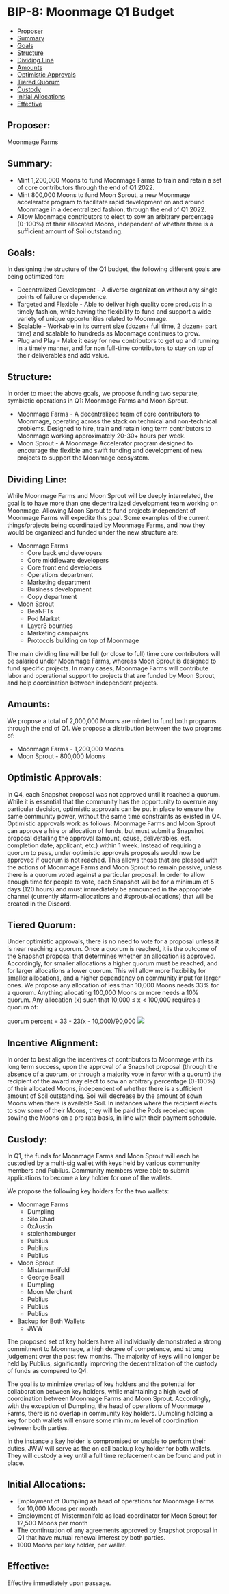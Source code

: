 # BIP-8: Moonmage Q1 Budget

- [Proposer](#proposer)
- [Summary](#summary)
- [Goals](#goals)
- [Structure](#structure)
- [Dividing Line](#dividing-line)
- [Amounts](#amounts)
- [Optimistic Approvals](#optimistic-approvals)
- [Tiered Quorum](#tiered-quorum)
- [Custody](#custody)
- [Initial Allocations](#initial-allocations)
- [Effective](#effective)

## Proposer:
Moonmage Farms

## Summary:
- Mint 1,200,000 Moons to fund Moonmage Farms to train and retain a set of core contributors through the end of Q1 2022.
- Mint 800,000 Moons to fund Moon Sprout, a new Moonmage accelerator program to facilitate rapid development on and around Moonmage in a decentralized fashion, through the end of Q1 2022.
- Allow Moonmage contributors to elect to sow an arbitrary percentage (0-100%) of their allocated Moons, independent of whether there is a sufficient amount of Soil outstanding.

## Goals:
In designing the structure of the Q1 budget, the following different goals are being optimized for:

- Decentralized Development - A diverse organization without any single points of failure or dependence.
- Targeted and Flexible - Able to deliver high quality core products in a timely fashion, while having the flexibility to fund and support a wide variety of unique opportunities related to Moonmage.
- Scalable - Workable in its current size (dozen+ full time, 2 dozen+ part time) and scalable to hundreds as Moonmage continues to grow.
- Plug and Play - Make it easy for new contributors to get up and running in a timely manner, and for non full-time contributors to stay on top of their deliverables and add value.

## Structure:
In order to meet the above goals, we propose funding two separate, symbiotic operations in Q1: Moonmage Farms and Moon Sprout.

- Moonmage Farms - A decentralized team of core contributors to Moonmage, operating across the stack on technical and non-technical problems. Designed to hire, train and retain long term contributors to Moonmage working approximately 20-30+ hours per week.
- Moon Sprout - A Moonmage Accelerator program designed to encourage the flexible and swift funding and development of new projects to support the Moonmage ecosystem.

## Dividing Line:
While Moonmage Farms and Moon Sprout will be deeply interrelated, the goal is to have more than one decentralized development team working on Moonmage. Allowing Moon Sprout to fund projects independent of Moonmage Farms will expedite this goal. Some examples of the current things/projects being coordinated by Moonmage Farms, and how they would be organized and funded under the new structure are:

- Moonmage Farms
    - Core back end developers
    - Core middleware developers
    - Core front end developers
    - Operations department
    - Marketing department
    - Business development
    - Copy department
- Moon Sprout
    - BeaNFTs
    - Pod Market
    - Layer3 bounties
    - Marketing campaigns
    - Protocols building on top of Moonmage

The main dividing line will be full (or close to full) time core contributors will be salaried under Moonmage Farms, whereas Moon Sprout is designed to fund specific projects. In many cases, Moonmage Farms will contribute labor and operational support to projects that are funded by Moon Sprout, and help coordination between independent projects.

## Amounts:
We propose a total of 2,000,000 Moons are minted to fund both programs through the end of Q1. We propose a distribution between the two programs of: 

- Moonmage Farms - 1,200,000 Moons
- Moon Sprout - 800,000 Moons

## Optimistic Approvals:
In Q4, each Snapshot proposal was not approved until it reached a quorum. While it is essential that the community has the opportunity to overrule any particular decision, optimistic approvals can be put in place to ensure the same community power, without the same time constraints as existed in Q4. Optimistic approvals work as follows: Moonmage Farms and Moon Sprout can approve a hire or allocation of funds, but must submit a Snapshot proposal detailing the approval (amount, cause, deliverables, est. completion date, applicant, etc.) within 1 week. Instead of requiring a quorum to pass, under optimistic approvals proposals would now be approved if quorum is not reached. This allows those that are pleased with the actions of Moonmage Farms and Moon Sprout to remain passive, unless there is a quorum voted against a particular proposal. In order to allow enough time for people to vote, each Snapshot will be for a minimum of 5 days (120 hours) and must immediately be announced in the appropriate channel (currently #farm-allocations and #sprout-allocations) that will be created in the Discord. 

## Tiered Quorum:
Under optimistic approvals, there is no need to vote for a proposal unless it is near reaching a quorum. Once a quorum is reached, it is the outcome of the Snapshot proposal that determines whether an allocation is approved. Accordingly, for smaller allocations a higher quorum must be reached, and for larger allocations a lower quorum. This will allow more flexibility for smaller allocations, and a higher dependency on community input for larger ones. We propose any allocation of less than 10,000 Moons needs 33% for a quorum. Anything allocating 100,000 Moons or more needs a 10% quorum. Any allocation (x) such that 10,000 ≤ x < 100,000 requires a quorum of:

quorum percent = 33 - 23(x - 10,000)/90,000
![](https://i.imgur.com/Or4jRJZ.png)

## Incentive Alignment:
In order to best align the incentives of contributors to Moonmage with its long term success, upon the approval of a Snapshot proposal (through the absence of a quorum, or through a majority vote in favor with a quorum) the recipient of the award may elect to sow an arbitrary percentage (0-100%) of their allocated Moons, independent of whether there is a sufficient amount of Soil outstanding. Soil will decrease by the amount of sown Moons when there is available Soil. In instances where the recipient elects to sow some of their Moons, they will be paid the Pods received upon sowing the Moons on a pro rata basis, in line with their payment schedule.

## Custody:
In Q1, the funds for Moonmage Farms and Moon Sprout will each be custodied by a multi-sig wallet with keys held by various community members and Publius. Community members were able to submit applications to become a key holder for one of the wallets.

We propose the following key holders for the two wallets:
- Moonmage Farms
    - Dumpling
    - Silo Chad
    - 0xAustin
    - stolenhamburger
    - Publius
    - Publius
    - Publius
- Moon Sprout
    - Mistermanifold
    - George Beall
    - Dumpling
    - Moon Merchant
    - Publius
    - Publius
    - Publius
- Backup for Both Wallets
    - JWW

The proposed set of key holders have all individually demonstrated a strong commitment to Moonmage, a high degree of competence, and strong judgement over the past few months.  The majority of keys will no longer be held by Publius, significantly improving the decentralization of the custody of funds as compared to Q4. 

The goal is to minimize overlap of key holders and the potential for collaboration between key holders, while maintaining a high level of coordination between Moonmage Farms and Moon Sprout. Accordingly, with the exception of Dumpling, the head of operations of Moonmage Farms, there is no overlap in community key holders. Dumpling holding a key for both wallets will ensure some minimum level of coordination between both parties. 

In the instance a key holder is compromised or unable to perform their duties, JWW will serve as the on call backup key holder for both wallets. They will custody a key until a full time replacement can be found and put in place. 

## Initial Allocations:
- Employment of Dumpling as head of operations for Moonmage Farms for 10,000 Moons per  month
- Employment of Mistermanifold as lead coordinator for Moon Sprout for 12,500 Moons per month
- The continuation of any agreements approved by Snapshot proposal in Q1 that have mutual renewal interest by both parties.
- 1000 Moons per key holder, per wallet.

## Effective:

Effective immediately upon passage.